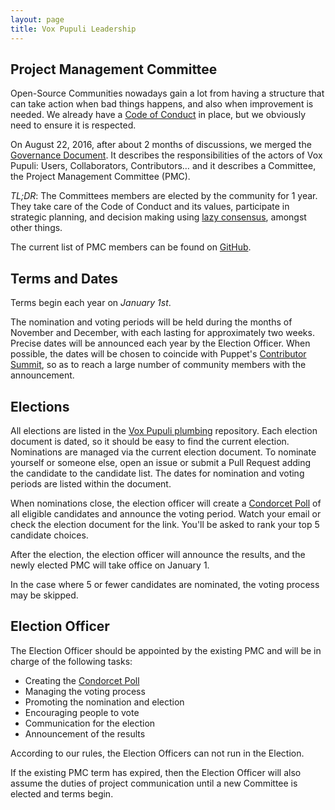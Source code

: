 ```yaml
---
layout: page
title: Vox Pupuli Leadership
---
```


## Project Management Committee

Open-Source Communities nowadays gain a lot from having a structure that can
take action when bad things happens, and also when improvement is needed. We
already have a [Code of Conduct][coc] in place, but we obviously need to ensure
it is respected.

On August 22, 2016, after about 2 months of discussions, we merged the [Governance
Document][gd]. It describes the responsibilities of the actors of Vox Pupuli:
Users, Collaborators, Contributors… and it describes a Committee, the Project
Management Committee (PMC).

*TL;DR*: The Committees members are elected by the community for 1 year. They take
care of the Code of Conduct and its values, participate in strategic planning,
and decision making using [lazy consensus][lazy], amongst other things.

The current list of PMC members can be found on [GitHub][maintainers].


## Terms and Dates

Terms begin each year on *January 1st*.

The nomination and voting periods will be held during the months of November and
December, with each lasting for approximately two weeks. Precise dates will be
announced each year by the Election Officer. When possible, the dates will be
chosen to coincide with Puppet's [Contributor Summit][cso], so as to reach a
large number of community members with the announcement.


## Elections

All elections are listed in the [Vox Pupuli plumbing][elections] repository.
Each election document is dated, so it should be easy to find the current
election.  Nominations are managed via the current election document. To
nominate yourself or someone else, open an issue or submit a Pull Request adding
the candidate to the candidate list. The dates for nomination and voting periods
are listed within the document.

When nominations close, the election officer will create a [Condorcet
Poll][civs] of all eligible candidates and announce the voting period. Watch
your email or check the election document for the link. You'll be asked to rank
your top 5 candidate choices.

After the election, the election officer will announce the results, and the newly
elected PMC will take office on January 1.

In the case where 5 or fewer candidates are nominated, the voting process may be skipped.


## Election Officer

The Election Officer should be appointed by the existing PMC and will be in
charge of the following tasks:

* Creating the [Condorcet Poll][civs]
* Managing the voting process
* Promoting the nomination and election
* Encouraging people to vote
* Communication for the election
* Announcement of the results

According to our rules, the Election Officers can not run in the Election.

If the existing PMC term has expired, then the Election Officer will also assume
the duties of project communication until a new Committee is elected and terms begin.


[gd]:https://github.com/voxpupuli/plumbing/blob/master/share/governance.md
[coc]:https://voxpupuli.org/coc/
[lazy]:https://github.com/voxpupuli/plumbing/blob/master/share/governance.md#lazy-consensus
[maintainers]: https://github.com/orgs/voxpupuli/teams/project-maintainers/members
[civs]:https://civs.cs.cornell.edu/
[elections]:https://github.com/voxpupuli/plumbing/tree/master/share/elections
[cso]:http://pup.pt/cso
